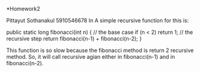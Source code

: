 *Homework2 

Pittayut Sothanakul 5910546678
In A simple recursive function for this is:

public static long fibonacci(int n) {
    // the base case
    if (n < 2) return 1;
    // the recursive step
    return fibonacci(n-1) + fibonacci(n-2);
}

This function is so slow because the fibonacci method is return 2 recursive method. So, it will call recursive agian either in fibonacci(n-1) and in fibonacci(n-2).   
